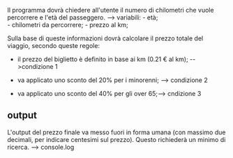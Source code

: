 Il programma dovrà chiedere all'utente il numero di chilometri che vuole percorrere e l'età del passeggero. 
--> variabili: 
        - età;  
        - chilometri da percorrere;
        - prezzo al km;

Sulla base di queste informazioni dovrà calcolare il prezzo totale del viaggio, secondo queste regole:

- il prezzo del biglietto è definito in base ai km (0.21 € al km); -->condizione 1

- va applicato uno sconto del 20% per i minorenni; --> condizione 2

- va applicato uno sconto del 40% per gli over 65;--> cndizione 3

## output
L'output del prezzo finale va messo fuori in forma umana (con massimo due decimali, per indicare centesimi sul prezzo). Questo richiederà un minimo di ricerca.
--> console.log